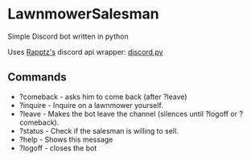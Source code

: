 # LawnmowerSalesman
Simple Discord bot written in python

Uses [Rapptz's](https://github.com/Rapptz) discord api wrapper: [discord.py](https://github.com/Rapptz/discord.py)

## Commands
  - ?comeback - asks him to come back (after ?leave)
  - ?inquire - Inquire on a lawnmower yourself.
  - ?leave - Makes the bot leave the channel (silences until ?logoff or ?comeback).
  - ?status - Check if the salesman is willing to sell.
  - ?help - Shows this message
  - ?logoff - closes the bot
